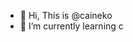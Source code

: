 - 👋 Hi, This is @caineko
- 🌱 I’m currently learning c

<!---
caineko/caineko is a ✨ special ✨ repository because its `README.md` (this file) appears on your GitHub profile.
You can click the Preview link to take a look at your changes.
--->
